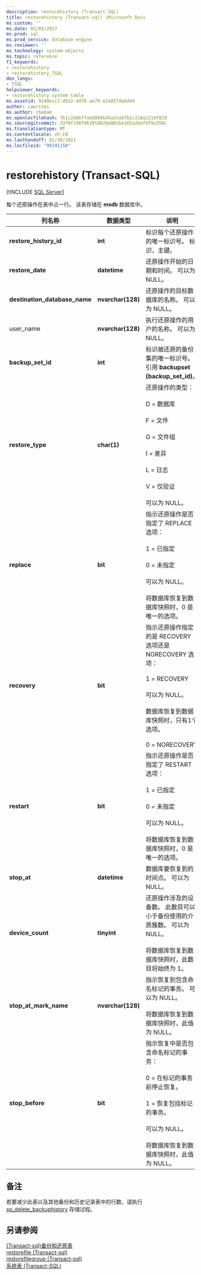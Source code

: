 ```yaml
---
description: restorehistory (Transact-SQL)
title: restorehistory (Transact-sql) |Microsoft Docs
ms.custom: ''
ms.date: 03/03/2017
ms.prod: sql
ms.prod_service: database-engine
ms.reviewer: ''
ms.technology: system-objects
ms.topic: reference
f1_keywords:
- restorehistory
- restorehistory_TSQL
dev_langs:
- TSQL
helpviewer_keywords:
- restorehistory system table
ms.assetid: 9140ecc1-d912-4d76-ae70-e2a857da6d44
author: cawrites
ms.author: chadam
ms.openlocfilehash: 7b1c2d4bffabd084b45a2cebfb2c218a2210f829
ms.sourcegitcommit: 33f0f190f962059826e002be165a2bef4f9e350c
ms.translationtype: MT
ms.contentlocale: zh-CN
ms.lasthandoff: 01/30/2021
ms.locfileid: "99191158"
---
```

# <a name="restorehistory-transact-sql"></a>restorehistory (Transact-SQL)
[!INCLUDE [SQL Server](../../includes/applies-to-version/sqlserver.md)]

  每个还原操作在表中占一行。 该表存储在 **msdb** 数据库中。  
  
|列名称|数据类型|说明|  
|-----------------|---------------|-----------------|  
|**restore_history_id**|**int**|标识每个还原操作的唯一标识号。 标识，主键。|  
|**restore_date**|**datetime**|还原操作开始的日期和时间。 可以为 NULL。|  
|**destination_database_name**|**nvarchar(128)**|还原操作的目标数据库的名称。 可以为 NULL。|  
|user_name|**nvarchar(128)**|执行还原操作的用户的名称。 可以为 NULL。|  
|**backup_set_id**|**int**|标识被还原的备份集的唯一标识号。 引用 **backupset (backup_set_id)**。|  
|**restore_type**|**char(1)**|还原操作的类型：<br /><br /> D = 数据库<br /><br /> F = 文件<br /><br /> G = 文件组<br /><br /> I = 差异<br /><br /> L = 日志<br /><br /> V = 仅验证<br /><br /> 可以为 NULL。|  
|**replace**|**bit**|指示还原操作是否指定了 REPLACE 选项：<br /><br /> 1 = 已指定<br /><br /> 0 = 未指定<br /><br /> 可以为 NULL。<br /><br /> 将数据库恢复到数据库快照时，0 是唯一的选项。|  
|**recovery**|**bit**|指示还原操作指定的是 RECOVERY 选项还是 NORECOVERY 选项：<br /><br /> 1 = RECOVERY<br /><br /> 可以为 NULL。<br /><br /> 数据库恢复到数据库快照时，只有1个选项。<br /><br /> 0 = NORECOVERY|  
|**restart**|**bit**|指示还原操作是否指定了 RESTART 选项：<br /><br /> 1 = 已指定<br /><br /> 0 = 未指定<br /><br /> 可以为 NULL。<br /><br /> 将数据库恢复到数据库快照时，0 是唯一的选项。|  
|**stop_at**|**datetime**|数据库要恢复到的时间点。 可以为 NULL。|  
|**device_count**|**tinyint**|还原操作涉及的设备数。 此数目可以小于备份使用的介质簇数。 可以为 NULL。<br /><br /> 将数据库恢复到数据库快照时，此数目将始终为 1。|  
|**stop_at_mark_name**|**nvarchar(128)**|指示恢复到包含命名标记的事务。 可以为 NULL。<br /><br /> 将数据库恢复到数据库快照时，此值为 NULL。|  
|**stop_before**|**bit**|指示恢复中是否包含命名标记的事务：<br /><br /> 0 = 在标记的事务前停止恢复。<br /><br /> 1 = 恢复包括标记的事务。<br /><br /> 可以为 NULL。<br /><br /> 将数据库恢复到数据库快照时，此值为 NULL。|  
  
## <a name="remarks"></a>备注  
 若要减少此表以及其他备份和历史记录表中的行数，请执行 [sp_delete_backuphistory](../../relational-databases/system-stored-procedures/sp-delete-backuphistory-transact-sql.md) 存储过程。  
  
## <a name="see-also"></a>另请参阅  
 [&#40;Transact-sql&#41;备份和还原表 ](../../relational-databases/system-tables/backup-and-restore-tables-transact-sql.md)   
 [restorefile &#40;Transact-sql&#41;](../../relational-databases/system-tables/restorefile-transact-sql.md)   
 [restorefilegroup &#40;Transact-sql&#41;](../../relational-databases/system-tables/restorefilegroup-transact-sql.md)   
 [系统表 (Transact-SQL)](../../relational-databases/system-tables/system-tables-transact-sql.md)  
  
  
